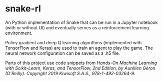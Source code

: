 # snake-rl

An Python implementation of Snake that can be run in a Jupyter notebook (with or without UI) and eventually serves as a reinforcement learning environment. 

Policy gradient and deep Q learning algorithms (implemented with TensorFlow and Keras) are used to train an agent to play the game. The neural network configuration can be saved as a .h5 file.

Parts of this project use code snippets from *Hands-On Machine Learning with Scikit-Learn, Keras, and TensorFlow, 2nd Edition, by Aurélien Géron (O’Reilly). Copyright 2019 Kiwisoft S.A.S., 978-1-492-03264-9.*
